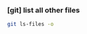 ### [git] list all other files

```bash
git ls-files -o
```
<!--stackedit_data:
eyJoaXN0b3J5IjpbLTk5NzA3ODc2MF19
-->